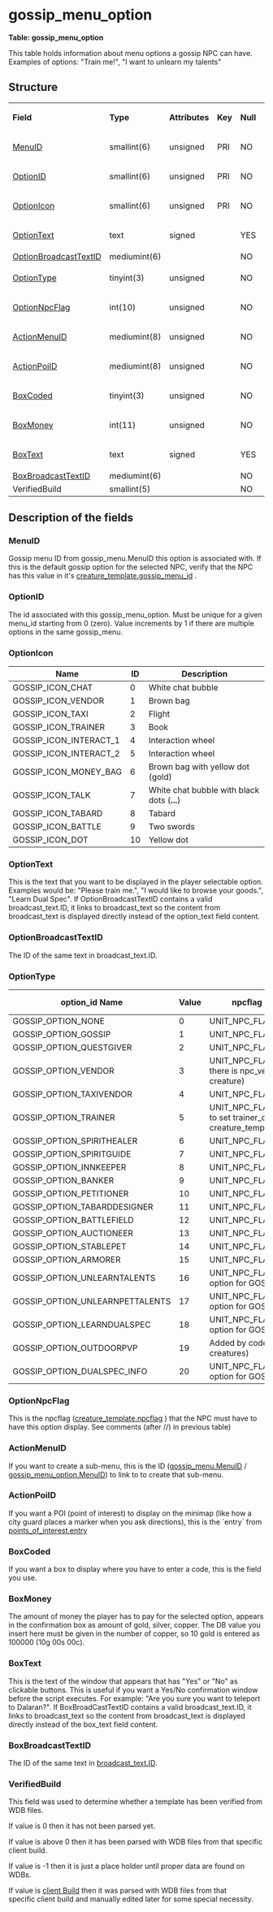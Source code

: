 # gossip\_menu\_option

**Table: gossip\_menu\_option**

This table holds information about menu options a gossip NPC can have. Examples of options: "Train me!", "I want to unlearn my talents"

## Structure

<table>
<tbody>
<tr>
<td><p><strong>Field</strong></p></td>
<td><p><strong>Type</strong></p></td>
<td><p><strong>Attributes</strong></p></td>
<td><p><strong>Key</strong></p></td>
<td><p><strong>Null</strong></p></td>
<td><p><strong>Default</strong></p></td>
<td><p><strong>Extra</strong></p></td>
<td><p><strong>Comment</strong></p></td>
</tr>
<tr>
<td><p><a href="#menuid">MenuID</a></p></td>
<td><p>smallint(6)</p></td>
<td><p>unsigned</p></td>
<td><p>PRI</p></td>
<td><p>NO</p></td>
<td><p>0</p></td>
<td><p><br />
</p></td>
<td><p><br />
</p></td>
</tr>
<tr>
<td><p><a href="#id">OptionID</a></p></td>
<td><p>smallint(6)</p></td>
<td><p>unsigned</p></td>
<td><p>PRI</p></td>
<td><p>NO</p></td>
<td><p>0</p></td>
<td><p><br />
</p></td>
<td><p><br />
</p></td>
</tr>
<tr>
<td><p><a href="#optionicon">OptionIcon</a></p></td>
<td><p>smallint(6)</p></td>
<td><p>unsigned</p></td>
<td><p>PRI</p></td>
<td><p>NO</p></td>
<td><p>0</p></td>
<td><p><br />
</p></td>
<td><p><br />
</p></td>
</tr>
<tr>
<td><p><a href="#optiontext">OptionText</a></p></td>
<td><p>text</p></td>
<td><p>signed</p></td>
<td><p><br />
</p></td>
<td><p>YES</p></td>
<td><p>NULL</p></td>
<td><p><br />
</p></td>
<td><p><br />
</p></td>
</tr>
<tr>
<td><a href="#optionbroadcasttextid">OptionBroadcastTextID</a></td>
<td>mediumint(6)</td>
<td><br />
</td>
<td><br />
</td>
<td>NO</td>
<td><br />
</td>
<td><br />
</td>
<td><br />
</td>
</tr>
<tr>
<td><p><a href="#optionid">OptionType</a></p></td>
<td><p>tinyint(3)</p></td>
<td><p>unsigned</p></td>
<td><p><br />
</p></td>
<td><p>NO</p></td>
<td><p>0</p></td>
<td><p><br />
</p></td>
<td><p><br />
</p></td>
</tr>
<tr>
<td><p><a href="#npcoptionnpcflag">OptionNpcFlag</a></p></td>
<td><p>int(10)</p></td>
<td><p>unsigned</p></td>
<td><p><br />
</p></td>
<td><p>NO</p></td>
<td><p>0</p></td>
<td><p><br />
</p></td>
<td><p><br />
</p></td>
</tr>
<tr>
<td><p><a href="#actionmenuid">ActionMenuID</a></p></td>
<td><p>mediumint(8)</p></td>
<td><p>unsigned</p></td>
<td><p><br />
</p></td>
<td><p>NO</p></td>
<td><p>0</p></td>
<td><p><br />
</p></td>
<td><p><br />
</p></td>
</tr>
<tr>
<td><p><a href="#actionpoiid">ActionPoiID</a></p></td>
<td><p>mediumint(8)</p></td>
<td><p>unsigned</p></td>
<td><p><br />
</p></td>
<td><p>NO</p></td>
<td><p>0</p></td>
<td><p><br />
</p></td>
<td><p><br />
</p></td>
</tr>
<tr>
<td><p><a href="#boxcoded">BoxCoded</a></p></td>
<td><p>tinyint(3)</p></td>
<td><p>unsigned</p></td>
<td><p><br />
</p></td>
<td><p>NO</p></td>
<td><p>0</p></td>
<td><p><br />
</p></td>
<td><p><br />
</p></td>
</tr>
<tr>
<td><p><a href="#boxmoney">BoxMoney</a></p></td>
<td><p>int(11)</p></td>
<td><p>unsigned</p></td>
<td><p><br />
</p></td>
<td><p>NO</p></td>
<td><p>0</p></td>
<td><p><br />
</p></td>
<td><p><br />
</p></td>
</tr>
<tr>
<td><p><a href="#boxtext">BoxText</a></p></td>
<td><p>text</p></td>
<td><p>signed</p></td>
<td><p><br />
</p></td>
<td><p>YES</p></td>
<td><p>NULL</p></td>
<td><p><br />
</p></td>
<td><p><br />
</p></td>
</tr>
<tr>
<td><a href="#boxbroadcasttextid">BoxBroadcastTextID</a></td>
<td>mediumint(6)</td>
<td><br />
</td>
<td><br />
</td>
<td>NO</td>
<td>0</td>
<td><br />
</td>
<td><br />
</td>
</tr>
<tr>
<td>VerifiedBuild</td>
<td>smallint(5)</td>
<td><br />
</td>
<td><br />
</td>
<td>NO</td>
<td>0</td>
<td><br />
</td>
<td><br />
</td>
</tr>
</tbody>
</table>

## Description of the fields

### MenuID

Gossip menu ID from gossip\_menu.MenuID this option is associated with.
If this is the default gossip option for the selected NPC, verify that the NPC has this value in it's [creature\_template.gossip\_menu\_id](creature_template.md#gossip_menu_id) .

### OptionID

The id associated with this gossip\_menu\_option. Must be unique for a given menu\_id starting from 0 (zero).
Value increments by 1 if there are multiple options in the same gossip\_menu.

### OptionIcon

| Name                      | ID  | Description                                 |
|---------------------------|-----|---------------------------------------------|
| GOSSIP\_ICON\_CHAT        | 0   | White chat bubble                           |
| GOSSIP\_ICON\_VENDOR      | 1   | Brown bag                                   |
| GOSSIP\_ICON\_TAXI        | 2   | Flight                                      |
| GOSSIP\_ICON\_TRAINER     | 3   | Book                                        |
| GOSSIP\_ICON\_INTERACT\_1 | 4   | Interaction wheel                           |
| GOSSIP\_ICON\_INTERACT\_2 | 5   | Interaction wheel                           |
| GOSSIP\_ICON\_MONEY\_BAG  | 6   | Brown bag with yellow dot (gold)            |
| GOSSIP\_ICON\_TALK        | 7   | White chat bubble with black dots (**...**) |
| GOSSIP\_ICON\_TABARD      | 8   | Tabard                                      |
| GOSSIP\_ICON\_BATTLE      | 9   | Two swords                                  |
| GOSSIP\_ICON\_DOT         | 10  | Yellow dot                                  |

### OptionText

This is the text that you want to be displayed in the player selectable option. Examples would be: "Please train me.", "I would like to browse your goods.", "Learn Dual Spec".
If OptionBroadcastTextID contains a valid broadcast\_text.ID, it links to broadcast\_text so the content from broadcast\_text is displayed directly instead of the option\_text field content.

### OptionBroadcastTextID

The ID of the same text in broadcast\_text.ID.

### OptionType

|option_id Name|Value|npcflag Name (& comment)|npcflag value|
|--- |--- |--- |--- |
|GOSSIP_OPTION_NONE|0|UNIT_NPC_FLAG_NONE|0|
|GOSSIP_OPTION_GOSSIP|1|UNIT_NPC_FLAG_GOSSIP|1|
|GOSSIP_OPTION_QUESTGIVER|2|UNIT_NPC_FLAG_QUESTGIVER|2|
|GOSSIP_OPTION_VENDOR|3|UNIT_NPC_FLAG_VENDOR (Make sure there is npc_vendor data for this creature)|128|
|GOSSIP_OPTION_TAXIVENDOR|4|UNIT_NPC_FLAG_TAXIVENDOR|8192|
|GOSSIP_OPTION_TRAINER|5|UNIT_NPC_FLAG_TRAINER (Remember to set trainer_class in creature_template)|16|
|GOSSIP_OPTION_SPIRITHEALER|6|UNIT_NPC_FLAG_SPIRITHEALER|16384|
|GOSSIP_OPTION_SPIRITGUIDE|7|UNIT_NPC_FLAG_SPIRITGUIDE|32768|
|GOSSIP_OPTION_INNKEEPER|8|UNIT_NPC_FLAG_INNKEEPER|65536|
|GOSSIP_OPTION_BANKER|9|UNIT_NPC_FLAG_BANKER|131072|
|GOSSIP_OPTION_PETITIONER|10|UNIT_NPC_FLAG_PETITIONER|262144|
|GOSSIP_OPTION_TABARDDESIGNER|11|UNIT_NPC_FLAG_TABARDDESIGNER|524288|
|GOSSIP_OPTION_BATTLEFIELD|12|UNIT_NPC_FLAG_BATTLEFIELDPERSON|1048576|
|GOSSIP_OPTION_AUCTIONEER|13|UNIT_NPC_FLAG_AUCTIONEER|2097152|
|GOSSIP_OPTION_STABLEPET|14|UNIT_NPC_FLAG_STABLE|4194304|
|GOSSIP_OPTION_ARMORER|15|UNIT_NPC_FLAG_ARMORER (not used)|4096|
|GOSSIP_OPTION_UNLEARNTALENTS|16|UNIT_NPC_FLAG_TRAINER (bonus option for GOSSIP_OPTION_TRAINER)|16|
|GOSSIP_OPTION_UNLEARNPETTALENTS|17|UNIT_NPC_FLAG_TRAINER (bonus option for GOSSIP_OPTION_TRAINER)|16|
|GOSSIP_OPTION_LEARNDUALSPEC|18|UNIT_NPC_FLAG_TRAINER (bonus option for GOSSIP_OPTION_TRAINER)|16|
|GOSSIP_OPTION_OUTDOORPVP|19|Added by code (option for outdoor PvP creatures)||
|GOSSIP_OPTION_DUALSPEC_INFO|20|UNIT_NPC_FLAG_TRAINER (bonus option for GOSSIP_OPTION_TRAINER)|16|

### OptionNpcFlag

This is the npcflag ([creature\_template.npcflag](creature_template.md#npcflag) ) that the NPC must have to have this option display. See comments (after //) in previous table)

### ActionMenuID

If you want to create a sub-menu, this is the ID ([gossip\_menu.MenuID](gossip_menu.md#menuid) / [gossip\_menu\_option.MenuID](gossip_menu_option.md#menuid)) to link to to create that sub-menu.

### ActionPoiID

If you want a POI (point of interest) to display on the minimap (like how a city guard places a marker when you ask directions), this is the \`entry\` from [points\_of\_interest.entry](points_of_interest.md#entry)

### BoxCoded

If you want a box to display where you have to enter a code, this is the field you use.

### BoxMoney

The amount of money the player has to pay for the selected option, appears in the confirmation box as amount of gold, silver, copper.
The DB value you insert here must be given in the number of copper, so 10 gold is entered as 100000 (10g 00s 00c).

### BoxText

This is the text of the window that appears that has "Yes" or "No" as clickable buttons. This is useful if you want a Yes/No confirmation window before the script executes. For example: "Are you sure you want to teleport to Dalaran?".
If BoxBroadCastTextID contains a valid broadcast\_text.ID, it links to broadcast\_text so the content from broadcast\_text is displayed directly instead of the box\_text field content.

### BoxBroadcastTextID

The ID of the same text in [broadcast\_text.ID](broadcast_text.md#id).

### VerifiedBuild

This field was used to determine whether a template has been verified from WDB files.

If value is 0 then it has not been parsed yet.

If value is above 0 then it has been parsed with WDB files from that specific client build.

If value is -1 then it is just a place holder until proper data are found on WDBs.

If value is [client Build](../auth/realmlist.md#gamebuild) then it was parsed with WDB files from that specific client build and manually edited later for some special necessity.
